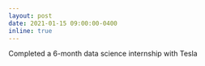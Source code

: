 ```yaml
---
layout: post
date: 2021-01-15 09:00:00-0400
inline: true
---
```


Completed a 6-month data science internship with Tesla
